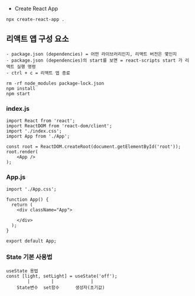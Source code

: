 - Create React App
```
npx create-react-app .
```

## 리액트 앱 구성 요소
    - package.json (dependencies) = 어떤 라이브러리인지, 리액트 버전은 몇인지
    - package.json (dependencies)의 start를 보면 = react-scripts start 가 리액트 실행 명령
    - ctrl + c = 리액트 앱 종료 

```
rm -rf node_modules package-lock.json
npm install
npm start

```

### index.js
```
import React from 'react';
import ReactDOM from 'react-dom/client';
import './index.css';
import App from './App';

const root = ReactDOM.createRoot(document.getElementById('root'));
root.render(
    <App />
);
```
### App.js
```
import './App.css';

function App() {
  return (
    <div className="App">
      
    </div>
  );
}

export default App;
```

### State 기본 사용법
```
useState 용법
const [light, setLight] = useState('off');
        |        |              |
    State변수  set함수      생성자(초기값)
```